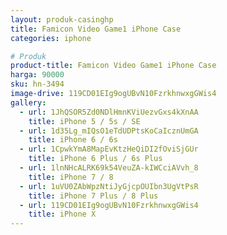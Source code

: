 ```yaml
---
layout: produk-casinghp
title: Famicon Video Game1 iPhone Case
categories: iphone

# Produk
product-title: Famicon Video Game1 iPhone Case
harga: 90000
sku: hn-3494
image-drive: 119CD01EIg9ogUBvN10FzrkhnwxgGWis4
gallery:
  - url: 1JhQSOR5Zd0NDlHmnKViUezvGxs4kXnAA
    title: iPhone 5 / 5s / SE
  - url: 1d35Lg_mIQsO1eTdUDPtsKoCaIcznUmGA
    title: iPhone 6 / 6s
  - url: 1CpwkYmA8MapEvKtzHeQiDI2fOviSjGUr
    title: iPhone 6 Plus / 6s Plus
  - url: 1lnNHcALRK69k54VeuZA-kIWCciAVvh_8
    title: iPhone 7 / 8
  - url: 1uVU0ZAbWpzNtiJyGjcpOUIbn3UgVtPsR
    title: iPhone 7 Plus / 8 Plus
  - url: 119CD01EIg9ogUBvN10FzrkhnwxgGWis4
    title: iPhone X
---
```

